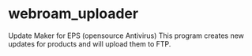 # webroam_uploader
Update Maker for EPS (opensource Antivirus)
This program creates new updates for products and will upload them to FTP.
